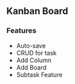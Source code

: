 ## Kanban Board

### Features
- Auto-save
- CRUD for task
- Add Column
- Add Board
- Subtask Feature